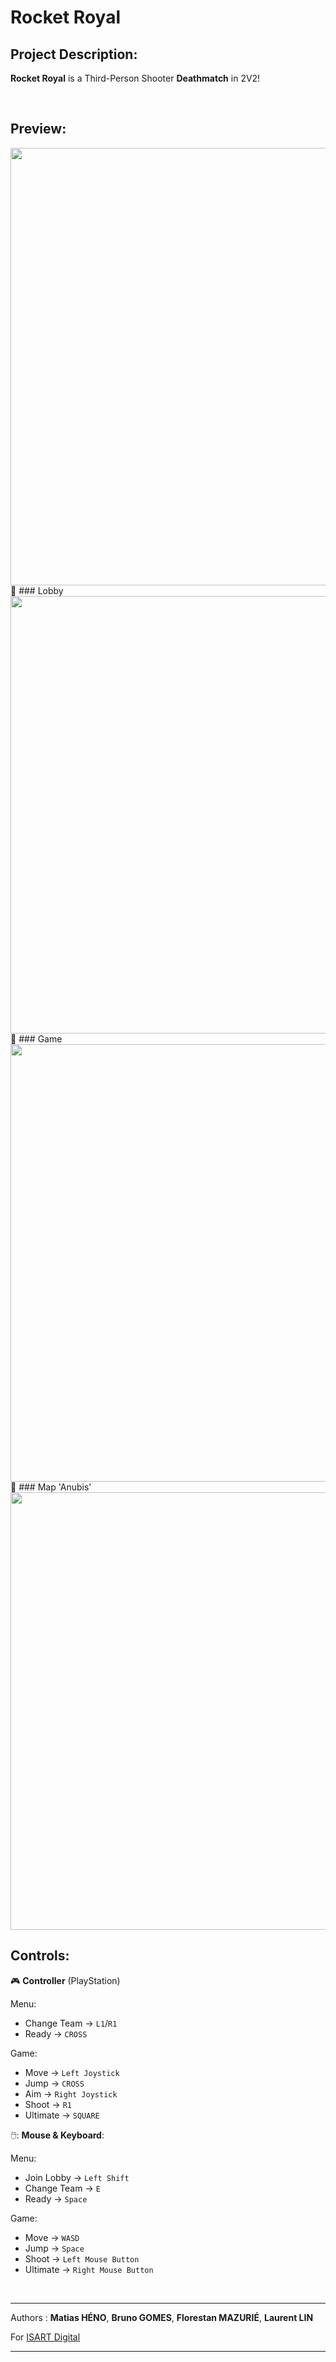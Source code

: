 # Rocket Royal

## Project Description:

**Rocket Royal** is a Third-Person Shooter **Deathmatch** in 2V2! <br>


<br />

## Preview:
<img src="https://user-images.githubusercontent.com/122649492/227249113-200a30dd-7427-49c0-b1db-b18b71bdb7db.png" style="width:700px;"/>
🔅 ### Lobby
<img src="https://user-images.githubusercontent.com/122649492/227253552-2f890b35-50a4-4a7c-80c2-4c1dd8409b21.gif" style="width:700px;"/>
🔅  ### Game
<img src="https://user-images.githubusercontent.com/122649492/227253742-56226bbc-b54a-4848-863f-2d6dedc77ad9.jpg" style="width:700px;"/>
🔅  ### Map 'Anubis'
<img src="https://user-images.githubusercontent.com/122649492/227248531-164817e6-1c32-4d25-8daa-c41de678c69f.jpg" style="width:700px;"/>

<br />


## Controls:

🎮 **Controller** (PlayStation)

Menu:
- Change Team → ```L1```/```R1```
- Ready → ```CROSS```

Game:
- Move → ```Left Joystick```
- Jump → ```CROSS```
- Aim → ```Right Joystick```
- Shoot → ```R1```
- Ultimate → ```SQUARE```

🖱️: **Mouse & Keyboard**:

Menu:
- Join Lobby → ```Left Shift```
- Change Team → ```E```
- Ready → ```Space```

Game:
- Move → ```WASD```
- Jump → ```Space```
- Shoot → ```Left Mouse Button```
- Ultimate → ```Right Mouse Button```


<br />
<hr />

Authors : **Matias HÉNO**, **Bruno GOMES**, **Florestan MAZURIÉ**, **Laurent LIN**

For [ISART Digital](https://www.isart.com)

<hr />
